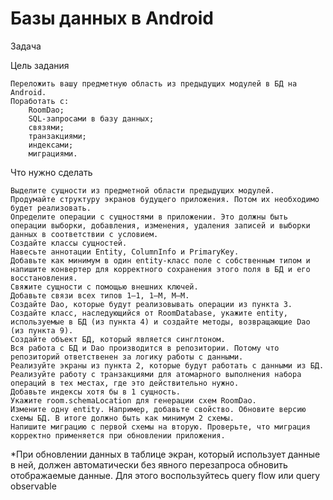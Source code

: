 # Базы данных в Android
Задача

Цель задания 

    Переложить вашу предметную область из предыдущих модулей в БД на Android. 
    Поработать c: 
        RoomDao; 
        SQL-запросами в базу данных; 
        связями; 
        транзакциями; 
        индексами; 
        миграциями. 


Что нужно сделать 

    Выделите сущности из предметной области предыдущих модулей. 
    Продумайте структуру экранов будущего приложения. Потом их необходимо будет реализовать. 
    Определите операции с сущностями в приложении. Это должны быть операции выборки, добавления, изменения, удаления записей и выборки данных в соответствии с условием. 
    Создайте классы сущностей. 
    Навесьте аннотации Entity, ColumnInfo и PrimaryKey. 
    Добавьте как минимум в один entity-класс поле с собственным типом и напишите конвертер для корректного сохранения этого поля в БД и его восстановления. 
    Свяжите сущности с помощью внешних ключей. 
    Добавьте связи всех типов 1–1, 1–М, М–М. 
    Создайте Dao, которые будут реализовывать операции из пункта 3. 
    Создайте класс, наследующийся от RoomDatabase, укажите entity, используемые в БД (из пункта 4) и создайте методы, возвращающие Dao (из пункта 9). 
    Создайте объект БД, который является синглтоном. 
    Вся работа с БД и Dao производится в репозитории. Потому что репозиторий ответственен за логику работы с данными. 
    Реализуйте экраны из пункта 2, которые будут работать с данными из БД. 
    Реализуйте работу с транзакциями для атомарного выполнения набора операций в тех местах, где это действительно нужно. 
    Добавьте индексы хотя бы в 1 сущность. 
    Укажите room.schemaLocation для генерации схем RoomDao. 
    Измените одну entity. Например, добавьте свойство. Обновите версию схемы БД. В итоге должно быть как минимум 2 схемы. 
    Напишите миграцию с первой схемы на вторую. Проверьте, что миграция корректно применяется при обновлении приложения. 

*При обновлении данных в таблице экран, который использует данные в ней, должен автоматически без явного перезапроса обновить отображаемые данные. Для этого воспользуйтесь query flow или query observable 


